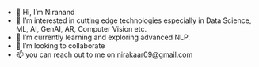 - 👋 Hi, I’m Niranand
- 👀 I’m interested in cutting edge technologies especially in Data Science, ML, AI, GenAI, AR, Computer Vision etc.
- 🌱 I’m currently learning and exploring advanced NLP.
- 💞️ I’m looking to collaborate
- 📫 you can reach out to me on nirakaar09@gmail.com

<!---
nkmlworld/nkmlworld is a ✨ special ✨ repository because its `README.md` (this file) appears on your GitHub profile.
You can click the Preview link to take a look at your changes.
--->
